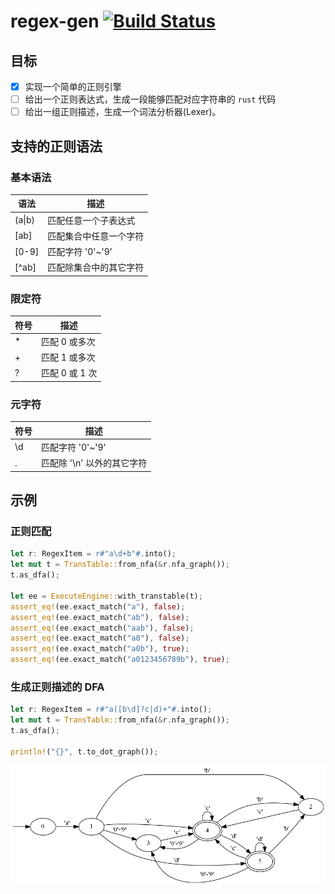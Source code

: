 # regex-gen [![Build Status](https://travis-ci.org/sbwtw/regex-gen.svg?branch=master)](https://travis-ci.org/sbwtw/regex-gen)

## 目标
- [x] 实现一个简单的正则引擎
- [ ] 给出一个正则表达式，生成一段能够匹配对应字符串的 `rust` 代码
- [ ] 给出一组正则描述，生成一个词法分析器(Lexer)。

## 支持的正则语法

### 基本语法
| 语法  | 描述                       |
|-------|----------------------------|
| (a\|b)| 匹配任意一个子表达式       |
| [ab]  | 匹配集合中任意一个字符     |
| [0-9] | 匹配字符 '0'~'9'           |
| [\^ab]| 匹配除集合中的其它字符     |

### 限定符
| 符号 | 描述                |
|------|---------------------|
|  *   | 匹配 0 或多次       |
|  +   | 匹配 1 或多次       |
|  ?   | 匹配 0 或 1 次      |

### 元字符
| 符号 | 描述                        |
|------|-----------------------------|
|  \d  | 匹配字符 '0'~'9'            |
|  .   | 匹配除 '\n' 以外的其它字符  |

## 示例

### 正则匹配
```rust
let r: RegexItem = r#"a\d+b"#.into();
let mut t = TransTable::from_nfa(&r.nfa_graph());
t.as_dfa();

let ee = ExecuteEngine::with_transtable(t);
assert_eq!(ee.exact_match("a"), false);
assert_eq!(ee.exact_match("ab"), false);
assert_eq!(ee.exact_match("aab"), false);
assert_eq!(ee.exact_match("a0"), false);
assert_eq!(ee.exact_match("a0b"), true);
assert_eq!(ee.exact_match("a0123456789b"), true);
```

### 生成正则描述的 DFA
```rust
let r: RegexItem = r#"a([b\d]?c|d)+"#.into();
let mut t = TransTable::from_nfa(&r.nfa_graph());
t.as_dfa();

println!("{}", t.to_dot_graph());
```

![regex-nfa](https://github.com/sbwtw/regex-gen/blob/master/graphviz.png)
